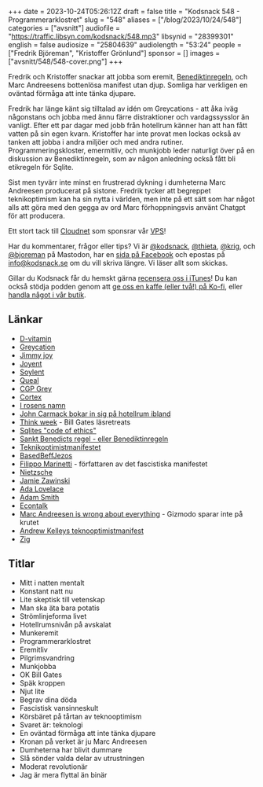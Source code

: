 +++
date = 2023-10-24T05:26:12Z
draft = false
title = "Kodsnack 548 - Programmerarklostret"
slug = "548"
aliases = ["/blog/2023/10/24/548"]
categories = ["avsnitt"]
audiofile = "https://traffic.libsyn.com/kodsnack/548.mp3"
libsynid = "28399301"
english = false
audiosize = "25804639"
audiolength = "53:24"
people = ["Fredrik Björeman", "Kristoffer Grönlund"]
sponsor = []
images = ["avsnitt/548/548-cover.png"]
+++

Fredrik och Kristoffer snackar att jobba som eremit, [Benediktinregeln](https://en.wikipedia.org/wiki/Rule_of_Saint_Benedict), och Marc Andreesens bottenlösa manifest utan djup. Somliga har verkligen en oväntad förmåga att inte tänka djupare.

Fredrik har länge känt sig tilltalad av idén om Greycations - att åka iväg någonstans och jobba med ännu färre distraktioner och vardagssysslor än vanligt. Efter ett par dagar med jobb från hotellrum känner han att han fått vatten på sin egen kvarn. Kristoffer har inte provat men lockas också av tanken att jobba i andra miljöer och med andra rutiner. Programmeringskloster, emermitliv, och munkjobb leder naturligt över på en diskussion av Benediktinregeln, som av någon anledning också fått bli etikregeln för Sqlite.

Sist men tyvärr inte minst en frustrerad dykning i dumheterna Marc Andreesen producerat på sistone. Fredrik tycker att begreppet teknikoptimism kan ha sin nytta i världen, men inte på ett sätt som har något alls att göra med den gegga av ord Marc förhoppningsvis använt Chatgpt för att producera.

Ett stort tack till [Cloudnet](https://www.cloudnet.se) som sponsrar vår [VPS](https://en.wikipedia.org/wiki/Virtual_private_server)!

Har du kommentarer, frågor eller tips? Vi är [@kodsnack](https://social.podsnack.se/@kodsnack), [@thieta](https://6510.nu/@thieta), [@krig](https://6510.nu/@krig), och [@bjoreman](https://toot.cafe/@bjoreman) på Mastodon, har en [sida på Facebook](https://www.facebook.com/) och epostas på [info@kodsnack.se](mailto:info@kodsnack.se) om du vill skriva längre. Vi läser allt som skickas.

Gillar du Kodsnack får du hemskt gärna [recensera oss i iTunes](https://itunes.apple.com/se/podcast/kodsnack/id561631498?l=en)! Du kan också stödja podden genom att <a href="https://ko-fi.com/kodsnack" rel="payment">ge oss en kaffe (eller två!) på Ko-fi</a>, eller [handla något i vår butik](https://shop.spreadshirt.se/kodsnack/).

## Länkar ##
* [D-vitamin](https://en.wikipedia.org/wiki/Vitamin_D)
* [Greycation](https://www.relay.fm/cortex/23)
* [Jimmy joy](https://jimmyjoy.com/)
* [Joyent](https://en.wikipedia.org/wiki/Joyent)
* [Soylent](https://en.wikipedia.org/wiki/Soylent_%28meal_replacement%29)
* [Queal](https://queal.com/en/)
* [CGP Grey](https://en.wikipedia.org/wiki/CGP_Grey)
* [Cortex](https://www.relay.fm/cortex/)
* [I rosens namn](https://en.wikipedia.org/wiki/The_Name_of_the_Rose)
* [John Carmack bokar in sig på hotellrum ibland](https://news.ycombinator.com/item?id=16518726)
* [Think week](https://www.theblogsmith.com/blog/bill-gates-think-week-reading-vacation/) - Bill Gates läsretreats
* [Sqlites "code of ethics"](https://sqlite.org/codeofethics.html)
* [Sankt Benedicts regel - eller Benediktinregeln](https://en.wikipedia.org/wiki/Rule_of_Saint_Benedict)
* [Teknikoptimistmanifestet](https://a16z.com/the-techno-optimist-manifesto/)
* [BasedBeffJezos](https://twitter.com/BasedBeffJezos)
* [Filippo Marinetti](https://en.wikipedia.org/wiki/Filippo_Tommaso_Marinetti) - författaren av det fascistiska manifestet
* [Nietzsche](https://en.wikipedia.org/wiki/Friedrich_Nietzsche)
* [Jamie Zawinski](https://en.wikipedia.org/wiki/Jamie_Zawinski)
* [Ada Lovelace](https://en.wikipedia.org/wiki/Ada_Lovelace)
* [Adam Smith](https://en.wikipedia.org/wiki/Adam_Smith)
* [Econtalk](https://www.econtalk.org/)
* [Marc Andreesen is wrong about everything](https://gizmodo.com/marc-andreessen-is-wrong-about-everything-1850934367) - Gizmodo sparar inte på krutet
* [Andrew Kelleys teknooptimistmanifest](https://andrewkelley.me/post/the-techno-optimist-manifesto.html)
* [Zig](https://en.wikipedia.org/wiki/Zig_%28programming_language%29)

## Titlar ##
* Mitt i natten mentalt
* Konstant natt nu
* Lite skeptisk till vetenskap
* Man ska äta bara potatis
* Strömlinjeforma livet
* Hotellrumsnivån på avskalat
* Munkeremit
* Programmerarklostret
* Eremitliv
* Pilgrimsvandring
* Munkjobba
* OK Bill Gates
* Späk kroppen
* Njut lite
* Begrav dina döda
* Fascistisk vansinneskult
* Körsbäret på tårtan av teknooptimism
* Svaret är: teknologi
* En oväntad förmåga att inte tänka djupare 
* Kronan på verket är ju Marc Andreesen
* Dumheterna har blivit dummare
* Slå sönder valda delar av utrustningen
* Moderat revolutionär
* Jag är mera flyttal än binär